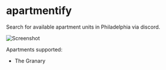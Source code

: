 # apartmentify
Search for available apartment units in Philadelphia via discord.

![Screenshot](https://i.imgur.com/qI9YwY5.png)

Apartments supported:
- The Granary
